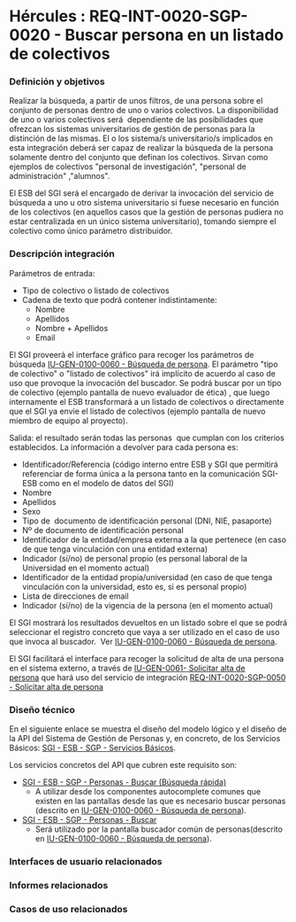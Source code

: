 # Hércules : REQ\-INT\-0020\-SGP\-0020 \- Buscar persona en un listado de colectivos







### Definición y objetivos

Realizar la búsqueda, a partir de unos filtros, de una persona sobre el conjunto de personas dentro de uno o varios colectivos. La disponibilidad de uno o varios colectivos será  dependiente de las posibilidades que ofrezcan los sistemas universitarios de gestión de personas para la distinción de las mismas. El o los sistema/s universitario/s implicados en esta integración deberá ser capaz de realizar la búsqueda de la persona solamente dentro del conjunto que definan los colectivos. Sirvan como ejemplos de colectivos "personal de investigación", "personal de administración" ,"alumnos".

El ESB del SGI será el encargado de derivar la invocación del servicio de búsqueda a uno u otro sistema universitario si fuese necesario en función de los colectivos (en aquellos casos que la gestión de personas pudiera no estar centralizada en un único sistema universitario), tomando siempre el colectivo como único parámetro distribuidor.

  








### Descripción integración

Parámetros de entrada:

* Tipo de colectivo o listado de colectivos
* Cadena de texto que podrá contener indistintamente:
	+ Nombre
	+ Apellidos
	+ Nombre \+ Apellidos
	+ Email

El SGI proveerá el interface gráfico para recoger los parámetros de búsqueda [IU\-GEN\-0100\-0060 \- Búsqueda de persona](/hercules/sgi-sistema-de-gestion-de-investigacion/requisitos-y-analisis-funcional/analisis-funcional-sgi-hercules/gen-aspectos-generales/sha-buscadores-y-listados-comunes/iu-gen-0060-busqueda-de-personas.md "/hercules/sgi-sistema-de-gestion-de-investigacion/requisitos-y-analisis-funcional/analisis-funcional-sgi-hercules/gen-aspectos-generales/sha-buscadores-y-listados-comunes/iu-gen-0060-busqueda-de-personas.md"). El parámetro "tipo de colectivo" o "listado de colectivos" irá implícito de acuerdo al caso de uso que provoque la invocación del buscador. Se podrá buscar por un tipo de colectivo (ejemplo pantalla de nuevo evaluador de ética) , que luego internamente el ESB transformará a un listado de colectivos o directamente que el SGI ya envíe el listado de colectivos (ejemplo pantalla de nuevo miembro de equipo al proyecto).

Salida: el resultado serán todas las personas  que cumplan con los criterios establecidos. La información a devolver para cada persona es:

* Identificador/Referencia (código interno entre ESB y SGI que permitirá referenciar de forma única a la persona tanto en la comunicación SGI\-ESB como en el modelo de datos del SGI)
* Nombre
* Apellidos
* Sexo
* Tipo de  documento de identificación personal (DNI, NIE, pasaporte)
* Nº de documento de identificación personal
* Identificador de la entidad/empresa externa a la que pertenece (en caso de que tenga vinculación con una entidad externa)
* Indicador (sí/no) de personal propio (es personal laboral de la Universidad en el momento actual)
* Identificador de la entidad propia/universidad (en caso de que tenga vinculación con la universidad, esto es, si es personal propio)
* Lista de direcciones de email
* Indicador (sí/no) de la vigencia de la persona (en el momento actual)

El SGI mostrará los resultados devueltos en un listado sobre el que se podrá seleccionar el registro concreto que vaya a ser utilizado en el caso de uso que invoca al buscador.  Ver [IU\-GEN\-0100\-0060 \- Búsqueda de persona](/hercules/sgi-sistema-de-gestion-de-investigacion/requisitos-y-analisis-funcional/analisis-funcional-sgi-hercules/gen-aspectos-generales/sha-buscadores-y-listados-comunes/iu-gen-0060-busqueda-de-personas.md "/hercules/sgi-sistema-de-gestion-de-investigacion/requisitos-y-analisis-funcional/analisis-funcional-sgi-hercules/gen-aspectos-generales/sha-buscadores-y-listados-comunes/iu-gen-0060-busqueda-de-personas.md").

El SGI facilitará el interface para recoger la solicitud de alta de una persona en el sistema externo, a través de [IU\-GEN\-0061\- Solicitar alta de persona](/hercules/sgi-sistema-de-gestion-de-investigacion/requisitos-y-analisis-funcional/analisis-funcional-sgi-hercules/gen-aspectos-generales/sha-buscadores-y-listados-comunes/iu-gen-0061-solicitar-alta-de-persona.md "/hercules/sgi-sistema-de-gestion-de-investigacion/requisitos-y-analisis-funcional/analisis-funcional-sgi-hercules/gen-aspectos-generales/sha-buscadores-y-listados-comunes/iu-gen-0061-solicitar-alta-de-persona.md") que hará uso del servicio de integración [REQ\-INT\-0020\-SGP\-0050 \- Solicitar alta de persona](/hercules/sgi-sistema-de-gestion-de-investigacion/requisitos-y-analisis-funcional/analisis-funcional-sgi-hercules/gen-aspectos-generales/int-requisitos-de-integracion/req-int-0020-sgp-integracion-con-sistema-de-gestion-de-personas/req-int-0020-sgp-0050-solicitar-alta-de-persona.md "/hercules/sgi-sistema-de-gestion-de-investigacion/requisitos-y-analisis-funcional/analisis-funcional-sgi-hercules/gen-aspectos-generales/int-requisitos-de-integracion/req-int-0020-sgp-integracion-con-sistema-de-gestion-de-personas/req-int-0020-sgp-0050-solicitar-alta-de-persona.md")

### Diseño técnico

En el siguiente enlace se muestra el diseño del modelo lógico y el diseño de la API del Sistema de Gestión de Personas y, en concreto, de los Servicios Básicos: [SGI \- ESB \- SGP \- Servicios Básicos](/hercules/sgi-sistema-de-gestion-de-investigacion/diseno/componentes/sgi-esb/sgi-esb-sgp/sgi-esb-sgp-servicios-basicos/index.md "/hercules/sgi-sistema-de-gestion-de-investigacion/diseno/componentes/sgi-esb/sgi-esb-sgp/sgi-esb-sgp-servicios-basicos/index.md").

Los servicios concretos del API que cubren este requisito son: 

* [SGI \- ESB \- SGP \- Personas \- Buscar (Búsqueda rápida)](/hercules/sgi-sistema-de-gestion-de-investigacion/diseno/componentes/sgi-esb/sgi-esb-sgp/sgi-esb-sgp-servicios-basicos/sgi-esb-sgp-personas-buscar-busqueda-rapida.md "/hercules/sgi-sistema-de-gestion-de-investigacion/diseno/componentes/sgi-esb/sgi-esb-sgp/sgi-esb-sgp-servicios-basicos/sgi-esb-sgp-personas-buscar-busqueda-rapida.md")
	+ A utilizar desde los componentes autocomplete comunes que existen en las pantallas desde las que es necesario buscar personas (descrito en [IU\-GEN\-0100\-0060 \- Búsqueda de persona](/hercules/sgi-sistema-de-gestion-de-investigacion/requisitos-y-analisis-funcional/analisis-funcional-sgi-hercules/gen-aspectos-generales/sha-buscadores-y-listados-comunes/iu-gen-0060-busqueda-de-personas.md "/hercules/sgi-sistema-de-gestion-de-investigacion/requisitos-y-analisis-funcional/analisis-funcional-sgi-hercules/gen-aspectos-generales/sha-buscadores-y-listados-comunes/iu-gen-0060-busqueda-de-personas.md")).
* [SGI \- ESB \- SGP \- Personas \- Buscar](/hercules/sgi-sistema-de-gestion-de-investigacion/diseno/componentes/sgi-esb/sgi-esb-sgp/sgi-esb-sgp-servicios-basicos/sgi-esb-sgp-personas-buscar.md "/hercules/sgi-sistema-de-gestion-de-investigacion/diseno/componentes/sgi-esb/sgi-esb-sgp/sgi-esb-sgp-servicios-basicos/sgi-esb-sgp-personas-buscar.md")
	+ Será utilizado por la pantalla buscador común de personas(descrito en [IU\-GEN\-0100\-0060 \- Búsqueda de persona](/hercules/sgi-sistema-de-gestion-de-investigacion/requisitos-y-analisis-funcional/analisis-funcional-sgi-hercules/gen-aspectos-generales/sha-buscadores-y-listados-comunes/iu-gen-0060-busqueda-de-personas.md "/hercules/sgi-sistema-de-gestion-de-investigacion/requisitos-y-analisis-funcional/analisis-funcional-sgi-hercules/gen-aspectos-generales/sha-buscadores-y-listados-comunes/iu-gen-0060-busqueda-de-personas.md")).

  








### Interfaces de usuario relacionados







### Informes relacionados







### Casos de uso relacionados









